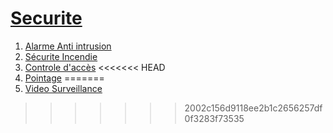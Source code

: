 # [Securite](../readme.md)

1. [Alarme Anti intrusion](alarme/readme.md)
2. [Sécurite Incendie](incendie/readme.md)
3. [Controle d'accès](access/readme.md)
<<<<<<< HEAD
4. [Pointage](pointage)
=======
4. [Video Surveillance](video)
>>>>>>> 2002c156d9118ee2b1c2656257df0f3283f73535
